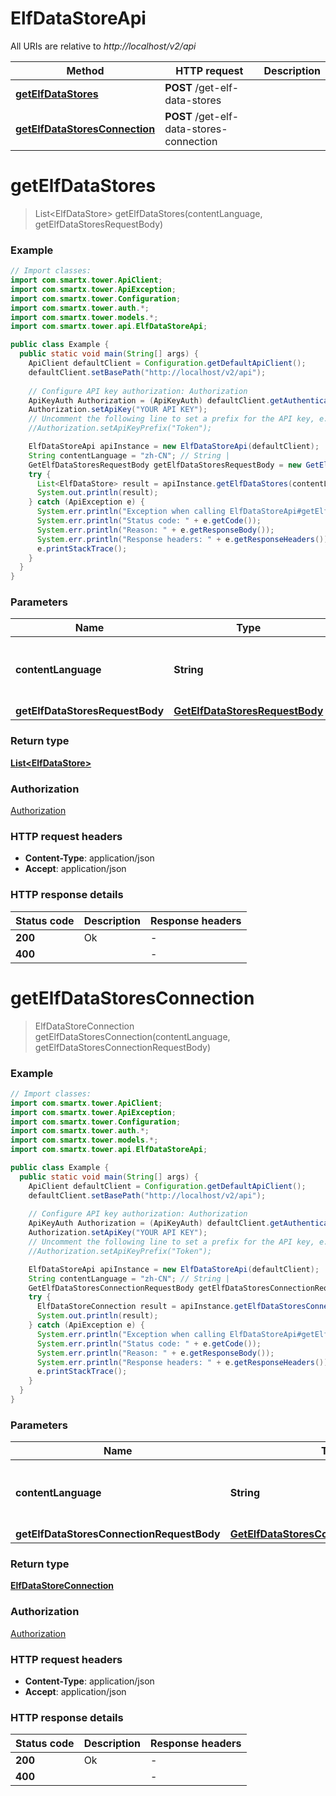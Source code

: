 # ElfDataStoreApi

All URIs are relative to *http://localhost/v2/api*

Method | HTTP request | Description
------------- | ------------- | -------------
[**getElfDataStores**](ElfDataStoreApi.md#getElfDataStores) | **POST** /get-elf-data-stores | 
[**getElfDataStoresConnection**](ElfDataStoreApi.md#getElfDataStoresConnection) | **POST** /get-elf-data-stores-connection | 


<a name="getElfDataStores"></a>
# **getElfDataStores**
> List&lt;ElfDataStore&gt; getElfDataStores(contentLanguage, getElfDataStoresRequestBody)



### Example
```java
// Import classes:
import com.smartx.tower.ApiClient;
import com.smartx.tower.ApiException;
import com.smartx.tower.Configuration;
import com.smartx.tower.auth.*;
import com.smartx.tower.models.*;
import com.smartx.tower.api.ElfDataStoreApi;

public class Example {
  public static void main(String[] args) {
    ApiClient defaultClient = Configuration.getDefaultApiClient();
    defaultClient.setBasePath("http://localhost/v2/api");
    
    // Configure API key authorization: Authorization
    ApiKeyAuth Authorization = (ApiKeyAuth) defaultClient.getAuthentication("Authorization");
    Authorization.setApiKey("YOUR API KEY");
    // Uncomment the following line to set a prefix for the API key, e.g. "Token" (defaults to null)
    //Authorization.setApiKeyPrefix("Token");

    ElfDataStoreApi apiInstance = new ElfDataStoreApi(defaultClient);
    String contentLanguage = "zh-CN"; // String | 
    GetElfDataStoresRequestBody getElfDataStoresRequestBody = new GetElfDataStoresRequestBody(); // GetElfDataStoresRequestBody | 
    try {
      List<ElfDataStore> result = apiInstance.getElfDataStores(contentLanguage, getElfDataStoresRequestBody);
      System.out.println(result);
    } catch (ApiException e) {
      System.err.println("Exception when calling ElfDataStoreApi#getElfDataStores");
      System.err.println("Status code: " + e.getCode());
      System.err.println("Reason: " + e.getResponseBody());
      System.err.println("Response headers: " + e.getResponseHeaders());
      e.printStackTrace();
    }
  }
}
```

### Parameters

Name | Type | Description  | Notes
------------- | ------------- | ------------- | -------------
 **contentLanguage** | **String**|  | [enum: zh-CN, en-US]
 **getElfDataStoresRequestBody** | [**GetElfDataStoresRequestBody**](GetElfDataStoresRequestBody.md)|  |

### Return type

[**List&lt;ElfDataStore&gt;**](ElfDataStore.md)

### Authorization

[Authorization](../README.md#Authorization)

### HTTP request headers

 - **Content-Type**: application/json
 - **Accept**: application/json

### HTTP response details
| Status code | Description | Response headers |
|-------------|-------------|------------------|
**200** | Ok |  -  |
**400** |  |  -  |

<a name="getElfDataStoresConnection"></a>
# **getElfDataStoresConnection**
> ElfDataStoreConnection getElfDataStoresConnection(contentLanguage, getElfDataStoresConnectionRequestBody)



### Example
```java
// Import classes:
import com.smartx.tower.ApiClient;
import com.smartx.tower.ApiException;
import com.smartx.tower.Configuration;
import com.smartx.tower.auth.*;
import com.smartx.tower.models.*;
import com.smartx.tower.api.ElfDataStoreApi;

public class Example {
  public static void main(String[] args) {
    ApiClient defaultClient = Configuration.getDefaultApiClient();
    defaultClient.setBasePath("http://localhost/v2/api");
    
    // Configure API key authorization: Authorization
    ApiKeyAuth Authorization = (ApiKeyAuth) defaultClient.getAuthentication("Authorization");
    Authorization.setApiKey("YOUR API KEY");
    // Uncomment the following line to set a prefix for the API key, e.g. "Token" (defaults to null)
    //Authorization.setApiKeyPrefix("Token");

    ElfDataStoreApi apiInstance = new ElfDataStoreApi(defaultClient);
    String contentLanguage = "zh-CN"; // String | 
    GetElfDataStoresConnectionRequestBody getElfDataStoresConnectionRequestBody = new GetElfDataStoresConnectionRequestBody(); // GetElfDataStoresConnectionRequestBody | 
    try {
      ElfDataStoreConnection result = apiInstance.getElfDataStoresConnection(contentLanguage, getElfDataStoresConnectionRequestBody);
      System.out.println(result);
    } catch (ApiException e) {
      System.err.println("Exception when calling ElfDataStoreApi#getElfDataStoresConnection");
      System.err.println("Status code: " + e.getCode());
      System.err.println("Reason: " + e.getResponseBody());
      System.err.println("Response headers: " + e.getResponseHeaders());
      e.printStackTrace();
    }
  }
}
```

### Parameters

Name | Type | Description  | Notes
------------- | ------------- | ------------- | -------------
 **contentLanguage** | **String**|  | [enum: zh-CN, en-US]
 **getElfDataStoresConnectionRequestBody** | [**GetElfDataStoresConnectionRequestBody**](GetElfDataStoresConnectionRequestBody.md)|  |

### Return type

[**ElfDataStoreConnection**](ElfDataStoreConnection.md)

### Authorization

[Authorization](../README.md#Authorization)

### HTTP request headers

 - **Content-Type**: application/json
 - **Accept**: application/json

### HTTP response details
| Status code | Description | Response headers |
|-------------|-------------|------------------|
**200** | Ok |  -  |
**400** |  |  -  |

